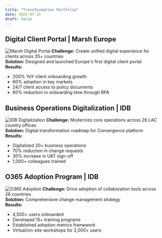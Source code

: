 ```yaml
---
title: "Transformation Portfolio"
date: 2025-07-15
draft: false
---
```

## Digital Client Portal | Marsh Europe
![Marsh Digital Portal](/img/portfolio/marsh-portal.jpg)
**Challenge:** Create unified digital experience for clients across 35+ countries  
**Solution:** Designed and launched Europe's first digital client portal  
**Results:**
- 200% YoY client onboarding growth
- 60% adoption in key markets
- 24/7 client access to policy documents
- 60% reduction in onboarding time through RPA

## Business Operations Digitalization | IDB
![IDB Digitalization](/img/portfolio/idb-digital.jpg)
**Challenge:** Modernize core operations across 26 LAC country offices  
**Solution:** Digital transformation roadmap for Convergence platform  
**Results:**
- Digitalized 20+ business operations
- 70% reduction in change requests
- 30% increase in UAT sign-off
- 1,000+ colleagues trained

## O365 Adoption Program | IDB
![O365 Adoption](/img/portfolio/o365-adoption.jpg)
**Challenge:** Drive adoption of collaboration tools across 26 countries  
**Solution:** Comprehensive change management strategy  
**Results:**
- 4,500+ users onboarded
- Developed 15+ training programs
- Established adoption metrics framework
- Virtual/on-site workshops for 2,000+ users